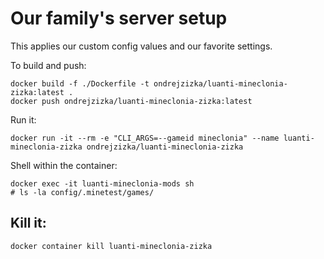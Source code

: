 

# Our family's server setup

This applies our custom config values and our favorite settings.


To build and push:

```shell
docker build -f ./Dockerfile -t ondrejzizka/luanti-mineclonia-zizka:latest .
docker push ondrejzizka/luanti-mineclonia-zizka:latest
````

Run it:
```shell
docker run -it --rm -e "CLI_ARGS=--gameid mineclonia" --name luanti-mineclonia-zizka ondrejzizka/luanti-mineclonia-zizka
```

Shell within the container:
```shell
docker exec -it luanti-mineclonia-mods sh
# ls -la config/.minetest/games/
```

##  Kill it:
```shell
docker container kill luanti-mineclonia-zizka
```
